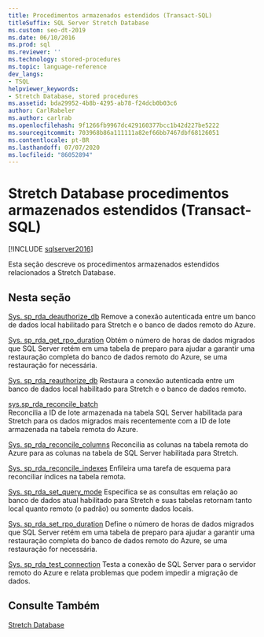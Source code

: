 ```yaml
---
title: Procedimentos armazenados estendidos (Transact-SQL)
titleSuffix: SQL Server Stretch Database
ms.custom: seo-dt-2019
ms.date: 06/10/2016
ms.prod: sql
ms.reviewer: ''
ms.technology: stored-procedures
ms.topic: language-reference
dev_langs:
- TSQL
helpviewer_keywords:
- Stretch Database, stored procedures
ms.assetid: bda29952-4b8b-4295-ab78-f24dcb0b03c6
author: CarlRabeler
ms.author: carlrab
ms.openlocfilehash: 9f1266fb9967dc429160377bcc1b42d227be5222
ms.sourcegitcommit: 703968b86a111111a82ef66bb7467dbf68126051
ms.contentlocale: pt-BR
ms.lasthandoff: 07/07/2020
ms.locfileid: "86052894"
---
```

# <a name="stretch-database-extended-stored-procedures-transact-sql"></a>Stretch Database procedimentos armazenados estendidos (Transact-SQL)
[!INCLUDE [sqlserver2016](../../includes/applies-to-version/sqlserver2016.md)]

 Esta seção descreve os procedimentos armazenados estendidos relacionados a Stretch Database.  
  
## <a name="in-this-section"></a>Nesta seção  
[Sys. sp_rda_deauthorize_db](../../relational-databases/system-stored-procedures/sys-sp-rda-deauthorize-db-transact-sql.md) Remove a conexão autenticada entre um banco de dados local habilitado para Stretch e o banco de dados remoto do Azure.

[Sys. sp_rda_get_rpo_duration](../../relational-databases/system-stored-procedures/sys-sp-rda-get-rpo-duration-transact-sql.md) Obtém o número de horas de dados migrados que SQL Server retém em uma tabela de preparo para ajudar a garantir uma restauração completa do banco de dados remoto do Azure, se uma restauração for necessária.
  
 [Sys. sp_rda_reauthorize_db](../../relational-databases/system-stored-procedures/sys-sp-rda-reauthorize-db-transact-sql.md) Restaura a conexão autenticada entre um banco de dados local habilitado para Stretch e o banco de dados remoto.
  
 [sys.sp_rda_reconcile_batch](../../relational-databases/system-stored-procedures/sys-sp-rda-reconcile-batch-transact-sql.md)  
 Reconcilia a ID de lote armazenada na tabela SQL Server habilitada para Stretch para os dados migrados mais recentemente com a ID de lote armazenada na tabela remota do Azure. 
 
[Sys. sp_rda_reconcile_columns](../../relational-databases/system-stored-procedures/sys-sp-rda-reconcile-columns-transact-sql.md) Reconcilia as colunas na tabela remota do Azure para as colunas na tabela de SQL Server habilitada para Stretch.
 
 [Sys. sp_rda_reconcile_indexes](../../relational-databases/system-stored-procedures/sys-sp-rda-reconcile-indexes-transact-sql.md) Enfileira uma tarefa de esquema para reconciliar índices na tabela remota.
 
 [Sys. sp_rda_set_query_mode](../../relational-databases/system-stored-procedures/sys-sp-rda-set-query-mode-transact-sql.md) Especifica se as consultas em relação ao banco de dados atual habilitado para Stretch e suas tabelas retornam tanto local quanto remoto (o padrão) ou somente dados locais.
 
 [Sys. sp_rda_set_rpo_duration](../../relational-databases/system-stored-procedures/sys-sp-rda-set-rpo-duration-transact-sql.md) Define o número de horas de dados migrados que SQL Server retém em uma tabela de preparo para ajudar a garantir uma restauração completa do banco de dados remoto do Azure, se uma restauração for necessária.
 
 [Sys. sp_rda_test_connection](../../relational-databases/system-stored-procedures/sys-sp-rda-test-connection-transact-sql.md) Testa a conexão de SQL Server para o servidor remoto do Azure e relata problemas que podem impedir a migração de dados.
 
## <a name="see-also"></a>Consulte Também  
 [Stretch Database](../../sql-server/stretch-database/stretch-database.md)  
  
  
